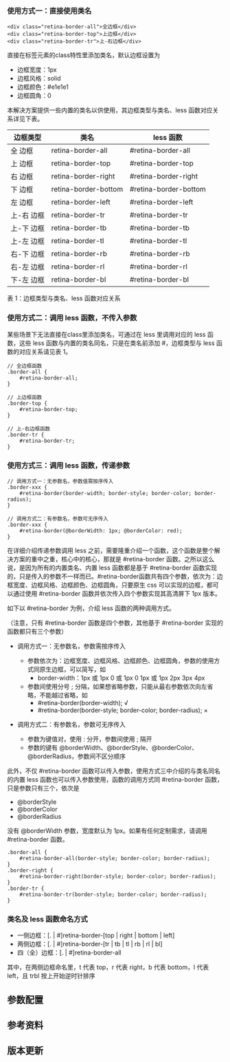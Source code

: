 ### 使用方式一：直接使用类名
```
<div class="retina-border-all">全边框</div>
<div class="retina-border-top">上边框</div>
<div class="retina-border-tr">上-右边框</div>

```
直接在标签元素的class特性里添加类名，默认边框设置为
- 边框宽度：1px
- 边框风格：solid
- 边框颜色：#e1e1e1
- 边框圆角：0

本解决方案提供一些内置的类名以供使用，其边框类型与类名、less 函数对应关系详见下表。

边框类型 | 类名 | less 函数
---|---|---
全       边框 | retina-border-all | #retina-border-all
上       边框 | retina-border-top | #retina-border-top
右       边框 | retina-border-right | #retina-border-right
下       边框 | retina-border-bottom | #retina-border-bottom
左       边框 | retina-border-left | #retina-border-left
上-右    边框 | retina-border-tr | #retina-border-tr
上-下    边框 | retina-border-tb | #retina-border-tb
上-左    边框 | retina-border-tl | #retina-border-tl
右-下    边框 | retina-border-rb | #retina-border-rb
右-左    边框 | retina-border-rl | #retina-border-rl
下-左    边框 | retina-border-bl | #retina-border-bl

表 1：边框类型与类名、less 函数对应关系


### 使用方式二：调用 less 函数，不传入参数

某些场景下无法直接在class里添加类名，可通过在 less 里调用对应的 less 函数，这些 less 函数与内置的类名同名，只是在类名前添加 #，边框类型与 less 函数的对应关系请见表 1。

```
// 全边框函数
.border-all {
    #retina-border-all;
}

// 上边框函数
.border-top {
    #retina-border-top;
}

// 上-右边框函数
.border-tr {
    #retina-border-tr;
}
```

### 使用方式三：调用 less 函数，传递参数
```
// 调用方式一：无参数名，参数值需按序传入
.border-xxx {
    #retina-border(border-width; border-style; border-color; border-radius);
}

// 调用方式二：有参数名，参数可无序传入
.border-xxx {
    #retina-border(@borderWidth: 1px; @borderColor: red);
}
```
在详细介绍传递参数调用 less 之前，需要隆重介绍一个函数，这个函数是整个解决方案的重中之重，核心中的核心，那就是 #retina-border 函数。之所以这么说，是因为所有的内置类名、内置 less 函数都是基于 #retina-border 函数实现的，只是传入的参数不一样而已。#retina-border函数共有四个参数，依次为：边框宽度、边框风格、边框颜色、边框圆角，只要原生 css 可以实现的边框，都可以通过使用 #retina-border 函数并依次传入四个参数实现其高清屏下 1px 版本。

如下以 #retina-border 为例，介绍 less 函数的两种调用方式。

（注意，只有 #retina-border 函数是四个参数，其他基于 #retina-border 实现的函数都只有三个参数）
- 调用方式一：无参数名，参数需按序传入
    - 参数依次为：边框宽度、边框风格、边框颜色、边框圆角，参数的使用方式同原生边框，可以简写，如
        - border-width：1px 或 1px 0 或 1px 0 1px 或 1px 2px 3px 4px
    - 参数间使用分号 ; 分隔，如果想省略参数，只能从最右参数依次向左省略，不能越过省略，如
        - #retina-border(border-width); √
        - #retina-border(border-style; border-color; border-radius); ×

- 调用方式二：有参数名，参数可无序传入
    - 参数为键值对，使用 : 分开，参数间使用 ; 隔开
    - 参数的键有 @borderWidth、@borderStyle、@borderColor、@borderRadius，参数间不区分顺序


此外，不仅 #retina-border 函数可以传入参数，使用方式三中介绍的与类名同名的内置 less 函数也可以传入参数使用，函数的调用方式同 #retina-border 函数，只是参数只有三个，依次是

- @borderStyle
- @borderColor
- @borderRadius

没有 @borderWidth 参数，宽度默认为 1px。如果有任何定制需求，请调用 #retina-border 函数。
```
.border-all {
    #retina-border-all(border-style; border-color; border-radius);
}
.border-right {
    #retina-border-right(border-style; border-color; border-radius);
}
.border-tr {
    #retina-border-tr(border-style; border-color; border-radius);
}
```

### 类名及 less 函数命名方式
- 一侧边框：[. | #]retina-border-[top | right | bottom | left]
- 两侧边框：[. | #]retina-border-[tr | tb | tl | rb | rl | bl]
- 四（全）边框：[. | #]retina-border-all

其中，在两侧边框命名里，t 代表 top，r 代表 right，b 代表 bottom，l 代表 left，且 trbl 按上开始逆时针排序

## 参数配置

## 参考资料

## 版本更新

